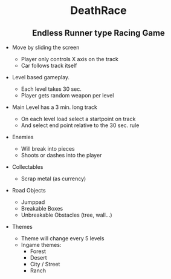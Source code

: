 <h1 align = "center" > DeathRace</h1> 
<h2 align = "center" > Endless Runner type Racing Game</h2> 

- Move by sliding the screen
  - Player only controls X axis on the track
  - Car follows track itself

- Level based gameplay.
  - Each level takes 30 sec.
  - Player gets random weapon per level

- Main Level has a 3 min. long track
  - On each level load select a startpoint on track
  - And select end point relative to the 30 sec. rule

- Enemies 
  - Will break into pieces
  - Shoots or dashes into the player

- Collectables
  - Scrap metal (as currency)

- Road Objects
  - Jumppad
  - Breakable Boxes
  - Unbreakable Obstacles (tree, wall...)

- Themes
  - Theme will change every 5 levels
  - Ingame themes:
    - Forest
    - Desert
    - City / Street
    - Ranch